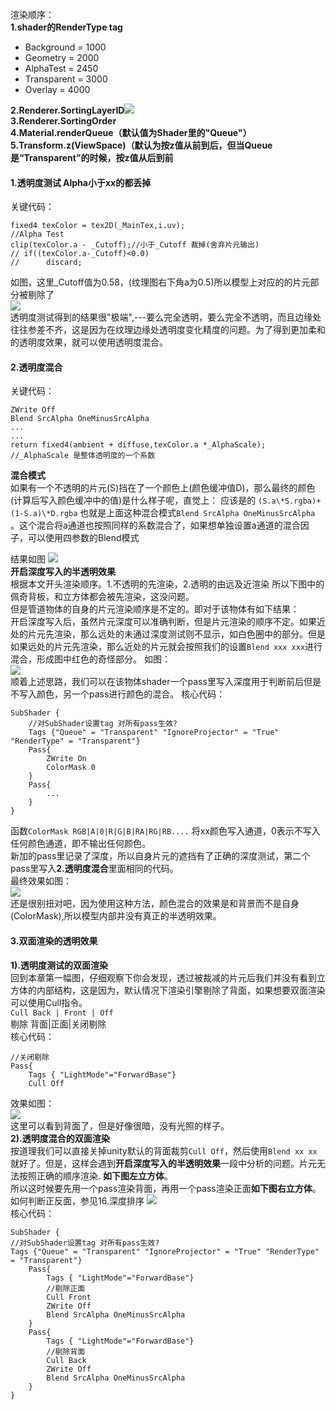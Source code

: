 渲染顺序：  
**1.shader的RenderType tag**

 * Background = 1000 
 * Geometry = 2000 
 * AlphaTest = 2450
 * Transparent = 3000
 * Overlay = 4000

**2.Renderer.SortingLayerID**![](pic/36.png)  
**3.Renderer.SortingOrder**  
**4.Material.renderQueue（默认值为Shader里的"Queue"）** 
**5.Transform.z(ViewSpace)（默认为按z值从前到后，但当Queue是“Transparent”的时候，按z值从后到前**

#### 1.透明度测试 Alpha小于xx的都丢掉  
关键代码：  

	fixed4 texColor = tex2D(_MainTex,i.uv);
	//Alpha Test
	clip(texColor.a - _Cutoff);//小于_Cutoff 裁掉(舍弃片元输出)
	// if((texColor.a-_Cutoff)<0.0)
	// 		discard;
如图，这里_Cutoff值为0.58，(纹理图右下角a为0.5)所以模型上对应的的片元部分被剔除了  
![](pic/30.png)    
透明度测试得到的结果很"极端",---要么完全透明，要么完全不透明，而且边缘处往往参差不齐，这是因为在纹理边缘处透明度变化精度的问题。为了得到更加柔和的透明度效果，就可以使用透明度混合。  
#### 2.透明度混合  
关键代码：  

	ZWrite Off
	Blend SrcAlpha OneMinusSrcAlpha
	...
	...
	return fixed4(ambient + diffuse,texColor.a *_AlphaScale);
	//_AlphaScale 是整体透明度的一个系数


**混合模式**  
如果有一个不透明的片元(S)挡在了一个颜色上(颜色缓冲值D)，那么最终的颜色(计算后写入颜色缓冲中的值)是什么样子呢，直觉上： 应该是的	`(S.a\*S.rgba)+(1-S.a)\*D.rgba` 也就是上面这种混合模式`Blend SrcAlpha OneMinusSrcAlpha` 。这个混合将a通道也按照同样的系数混合了，如果想单独设置a通道的混合因子，可以使用四参数的Blend模式

结果如图
![](pic/31.png)  
**开启深度写入的半透明效果**  
根据本文开头渲染顺序。1.不透明的先渲染，2.透明的由远及近渲染 所以下图中的佩奇背板，和立方体都会被先渲染，这没问题。  
但是管道物体的自身的片元渲染顺序是不定的。即对于该物体有如下结果：  
开启深度写入后，虽然片元深度可以准确判断，但是片元渲染的顺序不定。如果近处的片元先渲染，那么远处的未通过深度测试则不显示，如白色圈中的部分。但是如果远处的片元先渲染，那么近处的片元就会按照我们的设置`Blend xxx xxx`进行混合，形成图中红色的奇怪部分。 
如图：  
![](pic/32.png)   
顺着上述思路，我们可以在该物体shader一个pass里写入深度用于判断前后但是不写入颜色，另一个pass进行颜色的混合。
核心代码：  

	SubShader {
		//对SubShader设置tag 对所有pass生效?
		Tags {"Queue" = "Transparent" "IgnoreProjector" = "True" "RenderType" = "Transparent"}
		Pass{
			ZWrite On
			ColorMask 0
		}
		Pass{
			...
		}
	}

函数`ColorMask RGB|A|0|R|G|B|RA|RG|RB....` 将xx颜色写入通道，0表示不写入任何颜色通道，即不输出任何颜色。  
新加的pass里记录了深度，所以自身片元的遮挡有了正确的深度测试，第二个pass里写入**2.透明度混合**里面相同的代码。  
最终效果如图：  
![](pic/33.png)  
还是很别扭对吧，因为使用这种方法，颜色混合的效果是和背景而不是自身(ColorMask),所以模型内部并没有真正的半透明效果。  
#### 3.双面渲染的透明效果  
**1).透明度测试的双面渲染**  
回到本章第一幅图，仔细观察下你会发现，透过被裁减的片元后我们并没有看到立方体的内部结构，这是因为，默认情况下渲染引擎剔除了背面，如果想要双面渲染可以使用Cull指令。   
`Cull Back | Front | Off`  
剔除 背面|正面|关闭剔除    
核心代码：  

	//关闭剔除
	Pass{
		Tags { "LightMode"="ForwardBase"}
		Cull Off

效果如图：  
![](pic/34.png)  
这里可以看到背面了，但是好像很暗，没有光照的样子。  
**2).透明度混合的双面渲染**  
按道理我们可以直接关掉unity默认的背面裁剪`Cull Off`，然后使用`Blend xx xx`就好了。但是，这样会遇到**开启深度写入的半透明效果**一段中分析的问题。片元无法按照正确的顺序渲染. **如下图左立方体**。  
所以这时候要先用一个pass渲染背面，再用一个pass渲染正面**如下图右立方体**。  
如何判断正反面，参见16.深度排序
![](pic/35.png)  
核心代码：  

	SubShader {
	//对SubShader设置tag 对所有pass生效?
	Tags {"Queue" = "Transparent" "IgnoreProjector" = "True" "RenderType" = "Transparent"}
		Pass{
			Tags { "LightMode"="ForwardBase"}
			//剔除正面
			Cull Front
			ZWrite Off
			Blend SrcAlpha OneMinusSrcAlpha
		}
		Pass{
			Tags { "LightMode"="ForwardBase"}
			//剔除背面
			Cull Back
			ZWrite Off
			Blend SrcAlpha OneMinusSrcAlpha
		}
	}
